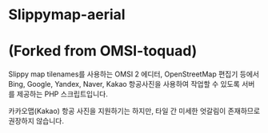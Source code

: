 # Slippymap-aerial
# (Forked from OMSI-toquad)
Slippy map tilenames를 사용하는 OMSI 2 에디터, OpenStreetMap 편집기 등에서 Bing, Google, Yandex, Naver, Kakao 항공사진을 사용하여 작업할 수 있도록 서버를 제공하는 PHP 스크립트입니다.

카카오맵(Kakao) 항공 사진을 지원하기는 하지만, 타일 간 미세한 엇갈림이 존재하므로 권장하지 않습니다.
